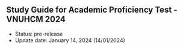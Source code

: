 ## Study Guide for Academic Proficiency Test - VNUHCM 2024
- Status: pre-release
- Update date: January 14, 2024 (14/01/2024)
